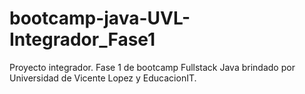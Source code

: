 # bootcamp-java-UVL-Integrador_Fase1
Proyecto integrador. Fase 1 de bootcamp Fullstack Java brindado por Universidad de Vicente Lopez y EducacionIT.
